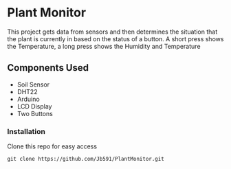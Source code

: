# Plant Monitor
This project gets data from sensors and then determines the situation that the plant is currently in based on the status of a button. A short press shows the Temperature, a long press shows the Humidity and Temperature

## Components Used

* Soil Sensor
* DHT22
* Arduino
* LCD Display
* Two Buttons

### Installation

Clone this repo for easy access

`git clone https://github.com/Jb591/PlantMonitor.git`